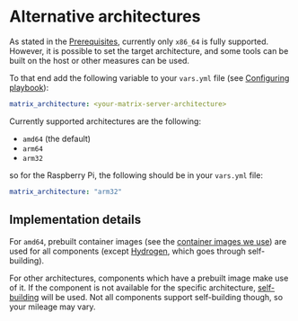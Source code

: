 # Alternative architectures

As stated in the [Prerequisites](prerequisites.md), currently only `x86_64` is fully supported. However, it is possible to set the target architecture, and some tools can be built on the host or other measures can be used.

To that end add the following variable to your `vars.yml` file (see [Configuring playbook](configuring-playbook.md)):

```yaml
matrix_architecture: <your-matrix-server-architecture>
```

Currently supported architectures are the following:
- `amd64` (the default)
- `arm64`
- `arm32`

so for the Raspberry Pi, the following should be in your `vars.yml` file:

```yaml
matrix_architecture: "arm32"
```

## Implementation details

For `amd64`, prebuilt container images (see the [container images we use](container-images.md)) are used for all components (except [Hydrogen](configuring-playbook-client-hydrogen.md), which goes through self-building).

For other architectures, components which have a prebuilt image make use of it. If the component is not available for the specific architecture, [self-building](self-building.md) will be used. Not all components support self-building though, so your mileage may vary.
